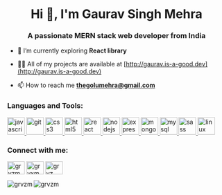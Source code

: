 <h1 align="center">Hi 👋, I'm Gaurav Singh Mehra</h1>
<h3 align="center">A passionate MERN stack web developer from India</h3>

- 🌱 I’m currently exploring **React library**

- 👨‍💻 All of my projects are available at [http://gaurav.is-a-good.dev](http://gaurav.is-a-good.dev)

- 📫 How to reach me **thegolumehra@gmail.com**

<h3 align="left">Languages and Tools:</h3>
<p align="left"> <a href="https://developer.mozilla.org/en-US/docs/Web/JavaScript" target="_blank" rel="noreferrer"> <img src="https://cdn.jsdelivr.net/gh/devicons/devicon/icons/javascript/javascript-original.svg" alt="javascript" width="40" height="40"/><a href="https://git-scm.com/" target="_blank" rel="noreferrer"> <img src="https://www.vectorlogo.zone/logos/git-scm/git-scm-icon.svg" alt="git" width="40" height="40"/> </a><a href="https://www.w3schools.com/css/" target="_blank" rel="noreferrer"> <img src="https://cdn.jsdelivr.net/gh/devicons/devicon/icons/css3/css3-original-wordmark.svg" alt="css3" width="40" height="40"/> </a>  <a href="https://www.w3.org/html/" target="_blank" rel="noreferrer"> <img src="https://cdn.jsdelivr.net/gh/devicons/devicon/icons/html5/html5-original.svg" alt="html5" width="40" height="40"/> </a>  </a><a href="https://reactjs.org/" target="_blank" rel="noreferrer"> <img src="https://cdn.jsdelivr.net/gh/devicons/devicon/icons/react/react-original-wordmark.svg" alt="react" width="40" height="40"/> </a>  <a href="https://nodejs.org" target="_blank" rel="noreferrer"> <img src="https://cdn.jsdelivr.net/gh/devicons/devicon/icons/nodejs/nodejs-original-wordmark.svg" alt="nodejs" width="40" height="40"/> </a> <a href="https://expressjs.com" target="_blank" rel="noreferrer"> <img src="https://cdn.jsdelivr.net/gh/devicons/devicon/icons/express/express-original-wordmark.svg" alt="express" width="40" height="40"/> </a>  <a href="https://www.mongodb.com/" target="_blank" rel="noreferrer"> <img src="https://cdn.jsdelivr.net/gh/devicons/devicon/icons/mongodb/mongodb-original-wordmark.svg" alt="mongodb" width="40" height="40"/> </a> <a href="https://www.mysql.com/" target="_blank" rel="noreferrer"> <img src="https://cdn.jsdelivr.net/gh/devicons/devicon/icons/mysql/mysql-plain-wordmark.svg" alt="mysql" width="40" height="40"/> </a><a href="https://sass-lang.com" target="_blank" rel="noreferrer"> <img src="https://cdn.jsdelivr.net/gh/devicons/devicon/icons/sass/sass-original.svg" alt="sass" width="40" height="40"/> </a><a href="https://www.linux.org/" target="_blank" rel="noreferrer"> <img src="https://cdn.jsdelivr.net/gh/devicons/devicon/icons/linux/linux-original.svg" alt="linux" width="40" height="40"/> </a> </p>

<h3 align="left">Connect with me:</h3>
<p align="left">
<a href="https://codepen.io/grvzm" target="blank"><img align="center" src="https://cdn.jsdelivr.net/gh/devicons/devicon/icons/codepen/codepen-original-wordmark.svg" alt="grvzm" height="30" width="40" /></a>
<a href="https://twitter.com/grvxm" target="blank"><img align="center" src="https://cdn.jsdelivr.net/gh/devicons/devicon/icons/twitter/twitter-original.svg" alt="grvxm" height="30" width="40" /></a> <a href="https://www.linkedin.com/in/grvzm/" target="blank"><img align="center" src="https://cdn.jsdelivr.net/gh/devicons/devicon/icons/linkedin/linkedin-original.svg" alt="grvz" height="30" width="40" /></a>
</p>


<p><img align="left" src="https://github-readme-stats.vercel.app/api/top-langs?username=grvzm&show_icons=true&locale=en&layout=compact" alt="grvzm" /></p>

<p><img align="center" src="https://github-readme-streak-stats.herokuapp.com/?user=grvzm&" alt="grvzm" /></p>

